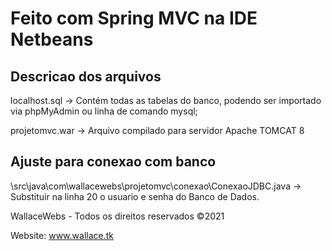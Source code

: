 ﻿# Feito com Spring MVC na IDE Netbeans

## Descricao dos arquivos

localhost.sql -> Contém todas as tabelas do banco, podendo ser importado via phpMyAdmin ou linha de comando mysql;

projetomvc.war -> Arquivo compilado para servidor Apache TOMCAT 8

## Ajuste para conexao com banco

\src\java\com\wallacewebs\projetomvc\conexao\ConexaoJDBC.java -> Substituir na linha 20 o usuario e senha do Banco de Dados.

WallaceWebs - Todos os direitos reservados ©2021

Website: www.wallace.tk
